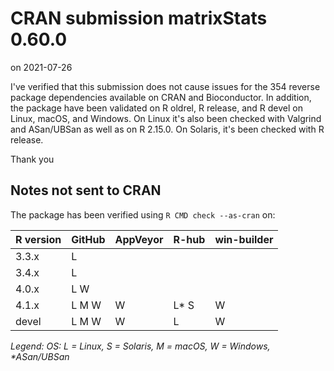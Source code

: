 # CRAN submission matrixStats 0.60.0

on 2021-07-26

I've verified that this submission does not cause issues for the 354 reverse package dependencies available on CRAN and Bioconductor. In addition, the package have been validated on R oldrel, R release, and R devel on Linux, macOS, and Windows. On Linux it's also been checked with Valgrind and ASan/UBSan as well as on R 2.15.0. On Solaris, it's been checked with R release.

Thank you


## Notes not sent to CRAN

The package has been verified using `R CMD check --as-cran` on:

| R version | GitHub | AppVeyor | R-hub | win-builder |
| --------- | ------ | -------- | ----- | ----------- |
| 3.3.x     | L      |          |       |             |
| 3.4.x     | L      |          |       |             |
| 4.0.x     | L   W  |          |       |             |
| 4.1.x     | L M W  | W        | L* S  | W           |
| devel     | L M W  | W        | L     | W           |

_Legend: OS: L = Linux, S = Solaris, M = macOS, W = Windows, *ASan/UBSan_
